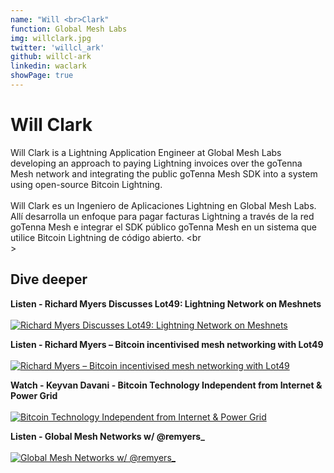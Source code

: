```yaml
---
name: "Will <br>Clark"
function: Global Mesh Labs
img: willclark.jpg
twitter: 'willcl_ark'
github: willcl-ark
linkedin: waclark
showPage: true
---
```


# Will Clark
 
Will Clark is a Lightning Application Engineer at Global Mesh Labs developing an approach to paying Lightning invoices over the goTenna Mesh network and integrating the public goTenna Mesh SDK into a system using open-source Bitcoin Lightning.
<br><br>
Will Clark es un Ingeniero de Aplicaciones Lightning en Global Mesh Labs. Allí desarrolla un enfoque para pagar facturas Lightning a través de la red goTenna Mesh e integrar el SDK público goTenna Mesh en un sistema que utilice Bitcoin Lightning de código abierto.
<br<br>>

## Dive deeper


<div class="grid grid-cols-1 md:grid-cols-2 gap-5">
<div class="p-3 my-2">

**Listen - Richard Myers Discusses Lot49: Lightning Network on Meshnets** <br><br>
[ ![Richard Myers Discusses Lot49: Lightning Network on Meshnets](/content/will_junkies.png)](https://lightningjunkies.net/richard-meyers-discusses-lot49-lightning-network-on-meshnets-lnj048/)
</div>

<div class="p-3 my-2">

**Listen - Richard Myers – Bitcoin incentivised mesh networking with Lot49** <br><br>
[ ![Richard Myers – Bitcoin incentivised mesh networking with Lot49](/content/will_stephan.png)](https://stephanlivera.com/episode/80/)
</div>

<div class="p-3 my-2">

**Watch - Keyvan Davani - Bitcoin Technology Independent from Internet & Power Grid** <br><br>
[ ![Bitcoin Technology Independent from Internet & Power Grid](/content/will_mesh.png)](https://www.youtube.com/watch?v=qU_AAS5gQCs/)
</div>

<div class="p-3 my-2">

**Listen - Global Mesh Networks w/ @remyers_** <br><br>
[ ![Global Mesh Networks w/ @remyers_](/content/will_bitvolt.png)](https://podcasts.google.com/feed/aHR0cHM6Ly9hbmNob3IuZm0vcy8yZDA3MzAyOC9wb2RjYXN0L3Jzcw/episode/NjA2MjYzNmUtZTU2ZS00NDIyLTgxZTEtMmI0MzM1NDk1Yjdm?sa=X&ved=0CAUQkfYCahcKEwiI_9OtkKHzAhUAAAAAHQAAAAAQAQ/)
</div>

</div>

<br>

